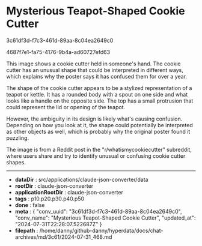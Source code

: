 # Mysterious Teapot-Shaped Cookie Cutter

3c61df3d-f7c3-461d-89aa-8c04ea2649c0

4687f7e1-fa75-4176-9b4a-ad60727efd63

 This image shows a cookie cutter held in someone's hand. The cookie cutter has an unusual shape that could be interpreted in different ways, which explains why the poster says it has confused them for over a year.

The shape of the cookie cutter appears to be a stylized representation of a teapot or kettle. It has a rounded body with a spout on one side and what looks like a handle on the opposite side. The top has a small protrusion that could represent the lid or opening of the teapot.

However, the ambiguity in its design is likely what's causing confusion. Depending on how you look at it, the shape could potentially be interpreted as other objects as well, which is probably why the original poster found it puzzling.

The image is from a Reddit post in the "r/whatismycookiecutter" subreddit, where users share and try to identify unusual or confusing cookie cutter shapes.

---

* **dataDir** : src/applications/claude-json-converter/data
* **rootDir** : claude-json-converter
* **applicationRootDir** : claude-json-converter
* **tags** : p10.p20.p30.p40.p50
* **done** : false
* **meta** : {
  "conv_uuid": "3c61df3d-f7c3-461d-89aa-8c04ea2649c0",
  "conv_name": "Mysterious Teapot-Shaped Cookie Cutter",
  "updated_at": "2024-07-31T22:28:07.522687Z"
}
* **filepath** : /home/danny/github-danny/hyperdata/docs/chat-archives/md/3c61/2024-07-31_468.md